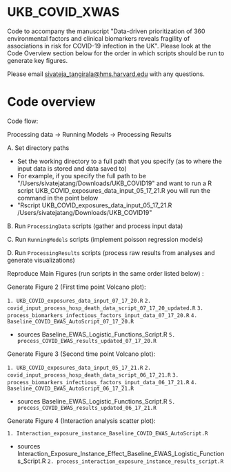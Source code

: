 # UKB_COVID_XWAS
Code to accompany the manuscript "Data-driven prioritization of 360 environmental factors and clinical biomarkers reveals fragility of associations in risk for COVID-19 infection in the UK". Please look at the Code Overview section below for the order in which scripts should be run to generate key figures.

Please email sivateja_tangirala@hms.harvard.edu with any questions.


# Code overview

Code flow:

Processing data -> Running Models -> Processing Results

A. Set directory paths
   * Set the working directory to a full path that you specify (as to where the input data is stored and data saved to)
   * For example, if you specify the full path to be "/Users/sivatejatang/Downloads/UKB_COVID19" and want to run a R script        UKB_COVID_exposures_data_input_05_17_21.R you will run the command in the point below
   * "Rscript UKB_COVID_exposures_data_input_05_17_21.R /Users/sivatejatang/Downloads/UKB_COVID19"


B. Run `ProcessingData` scripts (gather and process input data)

C. Run `RunningModels` scripts (implement poisson regression models)

D. Run `ProcessingResults` scripts (process raw results from analyses and generate visualizations)

Reproduce Main Figures (run scripts in the same order listed below) :

Generate Figure 2 (First time point Volcano plot):

`1. UKB_COVID_exposures_data_input_07_17_20.R`
`2. covid_input_process_hosp_death_data_script_07_17_20_updated.R`
`3. process_biomarkers_infectious_factors_input_data_07_17_20.R`
`4. Baseline_COVID_EWAS_AutoScript_07_17_20.R`
  * sources Baseline_EWAS_Logistic_Functions_Script.R
`5. process_COVID_EWAS_results_updated_07_17_20.R`

Generate Figure 3 (Second time point Volcano plot):

`1. UKB_COVID_exposures_data_input_05_17_21.R`
`2. covid_input_process_hosp_death_data_script_06_17_21.R`
`3. process_biomarkers_infectious_factors_input_data_06_17_21.R`
`4. Baseline_COVID_EWAS_AutoScript_06_17_21.R` 
  * sources Baseline_EWAS_Logistic_Functions_Script.R
`5. process_COVID_EWAS_results_updated_06_17_21.R`

Generate Figure 4 (Interaction analysis scatter plot):

`1. Interaction_exposure_instance_Baseline_COVID_EWAS_AutoScript.R` 
  * sources Interaction_Exposure_Instance_Effect_Baseline_EWAS_Logistic_Functions_Script.R
`2. process_interaction_exposure_instance_results_script.R`

 




